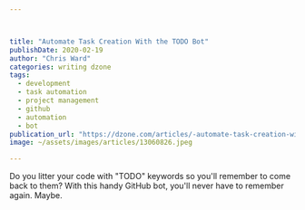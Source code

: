```yaml
---



title: "Automate Task Creation With the TODO Bot"
publishDate: 2020-02-19
author: "Chris Ward"
categories: writing dzone
tags: 
  - development
  - task automation
  - project management
  - github
  - automation
  - bot
publication_url: "https://dzone.com/articles/-automate-task-creation-with-the-todo-bot"
image: ~/assets/images/articles/13060826.jpeg

---
```

Do you litter your code with "TODO" keywords so you'll remember to come back to them? With this handy GitHub bot, you'll never have to remember again. Maybe.

